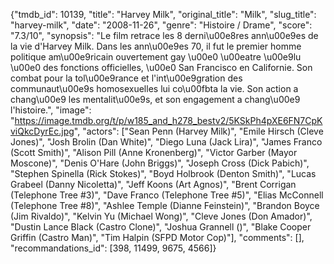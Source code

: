 {"tmdb_id": 10139, "title": "Harvey Milk", "original_title": "Milk", "slug_title": "harvey-milk", "date": "2008-11-26", "genre": "Histoire / Drame", "score": "7.3/10", "synopsis": "Le film retrace les 8 derni\u00e8res ann\u00e9es de la vie d'Harvey Milk. Dans les ann\u00e9es 70, il fut le premier homme politique am\u00e9ricain ouvertement gay \u00e0 \u00eatre \u00e9lu \u00e0 des fonctions officielles, \u00e0 San Francisco en Californie. Son combat pour la tol\u00e9rance et l'int\u00e9gration des communaut\u00e9s homosexuelles lui co\u00fbta la vie. Son action a chang\u00e9 les mentalit\u00e9s, et son engagement a chang\u00e9 l'histoire.", "image": "https://image.tmdb.org/t/p/w185_and_h278_bestv2/5KSkPh4pXE6FN7CpKviQkcDyrEc.jpg", "actors": ["Sean Penn (Harvey Milk)", "Emile Hirsch (Cleve Jones)", "Josh Brolin (Dan White)", "Diego Luna (Jack Lira)", "James Franco (Scott Smith)", "Alison Pill (Anne Kronenberg)", "Victor Garber (Mayor Moscone)", "Denis O'Hare (John Briggs)", "Joseph Cross (Dick Pabich)", "Stephen Spinella (Rick Stokes)", "Boyd Holbrook (Denton Smith)", "Lucas Grabeel (Danny Nicoletta)", "Jeff Koons (Art Agnos)", "Brent Corrigan (Telephone Tree #3)", "Dave Franco (Telephone Tree #5)", "Elias McConnell (Telephone Tree #8)", "Ashlee Temple (Dianne Feinstein)", "Brandon Boyce (Jim Rivaldo)", "Kelvin Yu (Michael Wong)", "Cleve Jones (Don Amador)", "Dustin Lance Black (Castro Clone)", "Joshua Grannell ()", "Blake Cooper Griffin (Castro Man)", "Tim Halpin (SFPD Motor Cop)"], "comments": [], "recommandations_id": [398, 11499, 9675, 4566]}
